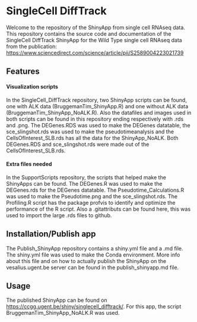 # SingleCell DiffTrack
Welcome to the repository of the ShinyApp from single cell RNAseq data. \
This repository contains the source code and documentation of the SingleCell DiffTrack ShinyApp for the Wild Type single cell RNAseq data from the publication: https://www.sciencedirect.com/science/article/pii/S2589004223021739

## Features
#### Visualization scripts
In the SingleCell_DiffTrack repository, two ShinyApp scripts can be found, one with ALK data (BruggemanTim_ShinyApp.R) and one without ALK data (BruggemanTim_ShinyApp_NoALK.R).
Also the datafiles and images used in both scripts can be found in this repository ending respectively with .rds and .png.
The DEGenes.RDS was used to make the DEGenes datatable, the sce_slingshot.rds was used to make the pseudotimeanalysis and the CellsOfInterest_SLB.rds has all the data for the ShinyApp_NoALK. Both DEGenes.RDS and sce_slingshot.rds were made out of the CellsOfInterest_SLB.rds.

#### Extra files needed
In the SupportScripts repository, the scripts that helped make the ShinyApps can be found. The DEGenes.R was used to make the DEGenes.rds for the DEGenes datatable.
The Pseudotime_Calculations.R was used to make the Pseudotime.png and the sce_slingshot.rds.
The Profiling.R script has the package profvis to identify and optimize the performance of the R script.
Also a .gitattributs can be found here, this was used to import the large .rds files to github.

## Installation/Publish app
The Publish_ShinyApp repository contains a shiny.yml file and a .md file. The shiny.yml file was used to make the Conda environment. More info about this file and on how to actually publish the ShinyApp on the vesalius.ugent.be server can be found in the publish_shinyapp.md file.

## Usage
The published ShinyApp can be found on https://ccgg.ugent.be/shiny/singlecell_difftrack/. For this app, the script BruggemanTim_ShinyApp_NoALK.R was used.
